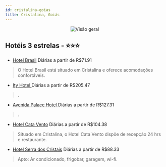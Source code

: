 ```yaml
---
id: cristalina-goias
title: Cristalina, Goiás
---
```


<center><img src="https://static.hotelurbano.com/reservas/prod0/11/11571/5baaa016ca6f7_hotel-brasil.jpg" alt="Visão geral" /></center>


## Hotéis 3 estrelas - ⭐️⭐️⭐️

-    [Hotel Brasil](https://www.hurb.com/hoteis/cristalina/hotel-brasil-11571?cmp=18055) Diárias a partir de R$71.91
   > O Hotel Brasil está situado em Cristalina e oferece acomodações confortáveis.
-    [Ity Hotel ](https://www.hurb.com/hoteis/cristalina/ity-hotel-8855?cmp=18055) Diárias a partir de R$205.47
   > .
-    [Avenida Palace Hotel ](https://www.hurb.com/hoteis/cristalina/avenida-palace-hotel-11438?cmp=18055) Diárias a partir de R$127.31
   > .
-    [Hotel Cata Vento](https://www.hurb.com/hoteis/cristalina/hotel-cata-vento-11451?cmp=18055) Diárias a partir de R$104.38
   > Situado em Cristalina, o Hotel Cata Vento dispõe de recepção 24 hrs e restaurante. 
-    [Hotel Serra dos Cristais](https://www.hurb.com/hoteis/cristalina/hotel-serra-dos-cristais-11440?cmp=18055) Diárias a partir de R$88.33
   > Apto: Ar condicionado, frigobar, garagem, wi-fi.
